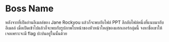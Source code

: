 # Boss Name

หลังจากที่เปิดอ่านอีเมลล์ของ Jane Rockyou แล้วก็จะพบกับไฟล์ PPT ลึกลับไฟล์หนึ่งที่แนบมากับอีเมลล์ เมื่อเปิดเข้าไปแล้วก็จะพบกับรูปภาพใบหน้าของหัวหน้าใหญ่ของแฮกเกอร์กลุ่มนี้ จงหาชื่อเขาให้เจอเพราะจะมี flag ปะปนอยู่ในนั้นด้วย
